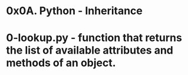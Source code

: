 # 0x0A. Python - Inheritance
# 0-lookup.py - function that returns the list of available attributes and methods of an object.
